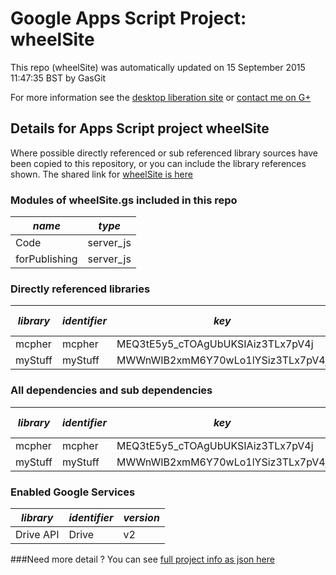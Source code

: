 # Google Apps Script Project: wheelSite
This repo (wheelSite) was automatically updated on 15 September 2015 11:47:35 BST by GasGit

For more information see the [desktop liberation site](http://ramblings.mcpher.com/Home/excelquirks/drivesdk/gettinggithubready "desktop liberation") or [contact me on G+](https://plus.google.com/+BruceMcpherson "Bruce McPherson - GDE")
## Details for Apps Script project wheelSite
Where possible directly referenced or sub referenced library sources have been copied to this repository, or you can include the library references shown. 
The shared link for [wheelSite is here](https://script.google.com/d/1KFflq9yoMv1yBE3NXUD3Q0GVpbRXCF5U8lH9oRFDh3NSdSJHN_14pnRx/edit?usp=sharing "open in the GAS IDE")

### Modules of wheelSite.gs included in this repo
*name*|*type*
--- | --- 
Code| server_js
forPublishing| server_js
### Directly referenced libraries
*library*|*identifier*|*key*|*version*|*dev mode*|*source*|
--- | --- | --- | --- | --- | --- 
mcpher| mcpher|MEQ3tE5y5_cTOAgUbUKSIAiz3TLx7pV4j|66|no|[here](libraries/mcpher "library source")
myStuff| myStuff|MWWnWIB2xmM6Y70wLo1lYSiz3TLx7pV4j|14|no|no
### All dependencies and sub dependencies
*library*|*identifier*|*key*|*version*|*dev mode*|*source*|
--- | --- | --- | --- | --- | --- 
mcpher| mcpher|MEQ3tE5y5_cTOAgUbUKSIAiz3TLx7pV4j|66|no|[here](libraries/mcpher "library source")
myStuff| myStuff|MWWnWIB2xmM6Y70wLo1lYSiz3TLx7pV4j|14|no|no
### Enabled Google Services
*library*|*identifier*|*version*
--- | --- | --- 
Drive API| Drive|v2
###Need more detail ?
You can see [full project info as json here](info.json)
